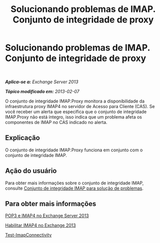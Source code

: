 ﻿---
title: Solucionando problemas de IMAP. Conjunto de integridade de proxy
TOCTitle: Solucionando problemas de IMAP. Conjunto de integridade de proxy
ms:assetid: 0edbfa5f-34cd-4bbd-ba23-c2b7d84762f8
ms:mtpsurl: https://technet.microsoft.com/pt-br/library/ms.exch.scom.imap.proxy(v=EXCHG.150)
ms:contentKeyID: 53275618
ms.date: 03/07/2017
mtps_version: v=EXCHG.150
ms.translationtype: MT
---

# Solucionando problemas de IMAP. Conjunto de integridade de proxy

 

_**Aplica-se a:** Exchange Server 2013_

_**Tópico modificado em:** 2013-02-07_

O conjunto de integridade IMAP.Proxy monitora a disponibilidade da infraestrutura proxy IMAP4 no servidor de Acesso para Cliente (CAS). Se você receber um alerta que especifica que o conjunto de integridade IMAP.Proxy não está íntegro, isso indica que um problema afeta os componentes de IMAP no CAS indicado no alerta.

## Explicação

O conjunto de integridade IMAP.Proxy funciona em conjunto com o conjunto de integridade IMAP.

## Ação do usuário

Para obter mais informações sobre o conjunto de integridade IMAP, consulte [Conjunto de integridade IMAP para solução de problemas](troubleshooting-imap-health-set.md).

## Para obter mais informações

[POP3 e IMAP4 no Exchange Server 2013](https://technet.microsoft.com/pt-br/library/jj657728\(v=exchg.150\))

[Habilitar IMAP4 no Exchange 2013](https://technet.microsoft.com/pt-br/library/bb124489\(v=exchg.150\))

[Test-ImapConnectivity](https://technet.microsoft.com/pt-br/library/bb738126\(v=exchg.150\))

